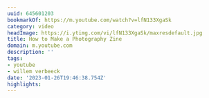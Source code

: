 ```yaml
---
uuid: 645601203
bookmarkOf: https://m.youtube.com/watch?v=lfN133XgaSk
category: video
headImage: https://i.ytimg.com/vi/lfN133XgaSk/maxresdefault.jpg
title: How to Make a Photography Zine
domain: m.youtube.com
description: ''
tags:
- youtube
- willem verbeeck
date: '2023-01-26T19:46:38.754Z'
highlights:
---
```



